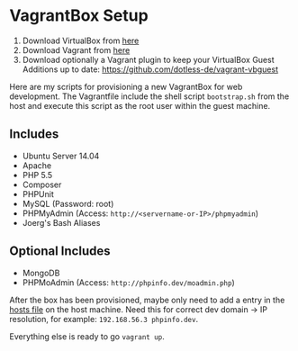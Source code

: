 # VagrantBox Setup

1. Download VirtualBox from [here](https://www.virtualbox.org/wiki/Downloads)
2. Download Vagrant from [here](http://www.vagrantup.com/downloads.html)
3. Download optionally a Vagrant plugin to keep your VirtualBox Guest Additions up to date: https://github.com/dotless-de/vagrant-vbguest

Here are my scripts for provisioning a new VagrantBox for web development.
The Vagrantfile include the shell script `bootstrap.sh` from the host and execute this script as the root user within the guest machine.

## Includes

- Ubuntu Server 14.04
- Apache
- PHP 5.5
- Composer
- PHPUnit
- MySQL (Password: root)
- PHPMyAdmin (Access: `http://<servername-or-IP>/phpmyadmin`)
- Joerg's Bash Aliases

## Optional Includes

- MongoDB
- PHPMoAdmin (Access: `http://phpinfo.dev/moadmin.php`)

After the box has been provisioned, maybe only need to add a entry in the [hosts file](http://www.howtogeek.com/howto/27350/beginner-geek-how-to-edit-your-hosts-file) on the host machine.
Need this for correct dev domain -> IP resolution, for example: `192.168.56.3 phpinfo.dev`.

Everything else is ready to go `vagrant up`.